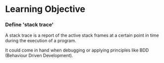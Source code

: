 # Learning Objective

### Define 'stack trace'

A stack trace is a report of the active stack frames at a certain point in time during the execution of a program.

It could come in hand when debugging or applying principles like BDD (Behaviour Driven Development).
